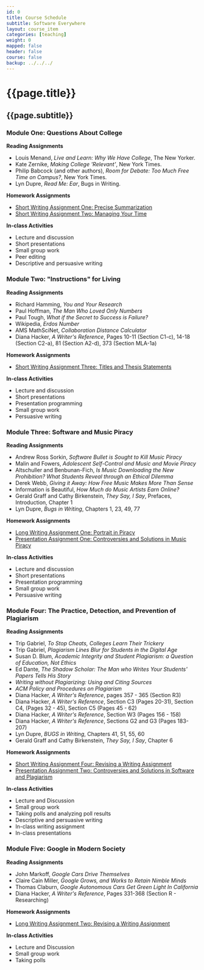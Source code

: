 ```yaml
---
id: 0
title: Course Schedule
subtitle: Software Everywhere
layout: course_item
categories: [teaching]
weight: 0
mapped: false
header: false
course: false
backup: ../../../
---
```


# {{page.title}}

## {{page.subtitle}}

### Module One: Questions About College

**Reading Assignments**

- Louis Menand, <em>Live and Learn: Why We Have College</em>, The New Yorker.
- Kate Zernike, <em>Making College 'Relevant'</em>, New York Times.
- Philip Babcock (and other authors), <em>Room for Debate: Too Much Free Time on Campus?</em>, New York Times.
- Lyn Dupre, <em>Read Me: Ear</em>, Bugs in Writing.

**Homework Assignments**

- [Short Writing Assignment One: Precise Summarization]({{site.baseurl}}teaching/fs101F2013/provide/homework/hw1/fs101F2013-homework1.pdf)
- [Short Writing Assignment Two: Managing Your Time]({{site.baseurl}}teaching/fs101F2013/provide/homework/hw2/fs101F2013-homework2.pdf)

**In-class Activities**

- Lecture and discussion
- Short presentations
- Small group work
- Peer editing
- Descriptive and persuasive writing

### Module Two: "Instructions" for Living

**Reading Assignments**

- Richard Hamming, <em>You and Your Research</em>
- Paul Hoffman, <em>The Man Who Loved Only Numbers</em>
- Paul Tough, <em>What if the Secret to Success is Failure?</em>
- Wikipedia, *Erdos Number*
- AMS MathSciNet, *Collaboration Distance Calculator*
- Diana Hacker, <em>A Writer's Reference</em>, Pages 10-11 (Section C1-c), 14-18 (Section C2-a), 81 (Section A2-d), 373 (Section MLA-1a)

**Homework Assignments**

- [Short Writing Assignment Three: Titles and Thesis Statements]({{site.baseurl}}teaching/fs101F2013/provide/homework/hw3/fs101F2013-homework3.pdf)

**In-class Activities**

- Lecture and discussion
- Short presentations
- Presentation programming
- Small group work
- Persuasive writing

### Module Three: Software and Music Piracy

**Reading Assignments**

- Andrew Ross Sorkin, <em>Software Bullet is Sought to Kill Music Piracy</em>
- Malin and Fowers, <em>Adolescent Self-Control and Music and Movie Piracy</em>
- Altschuller and Benbunan-Fich, <em>Is Music Downloading the New Prohibition? What Students Reveal through an Ethical Dilemma</em>
- Derek Webb, *Giving it Away: How Free Music Makes More Than Sense*
- Information is Beautiful, *How Much do Music Artists Earn Online?*
- Gerald Graff and Cathy Birkenstein, <em>They Say, I Say</em>, Prefaces, Introduction, Chapter 1
-  Lyn Dupre, <em>Bugs in Writing</em>, Chapters 1, 23, 49, 77

**Homework Assignments**

- [Long Writing Assignment One: Portrait in Piracy]({{site.baseurl}}teaching/fs101F2013/provide/homework/hw4/fs101F2013-homework4.pdf)
- [Presentation Assignment One: Controversies and Solutions in Music Piracy]({{site.baseurl}}teaching/fs101F2013/provide/homework/hw5/fs101F2013-homework5.pdf)

**In-class Activities**

- Lecture and discussion
- Short presentations
- Presentation programming
- Small group work
- Persuasive writing

### Module Four: The Practice, Detection, and Prevention of Plagiarism

**Reading Assignments**

- Trip Gabriel, <em>To Stop Cheats, Colleges Learn Their Trickery</em>
- Trip Gabriel, <em>Plagiarism Lines Blur for Students in the Digital Age</em>
- Susan D. Blum, <em>Academic Integrity and Student Plagiarism: a Question of Education, Not Ethics</em>
- Ed Dante, <em>The Shadow Scholar: The Man who Writes Your Students' Papers Tells His Story</em>
- <em>Writing without Plagiarizing: Using and Citing Sources</em>
- <em>ACM Policy and Procedures on Plagiarism</em>
- Diana Hacker, <em>A Writer's Reference</em>, pages 357 - 365 (Section R3)
- Diana Hacker, <em>A Writer's Reference</em>, Section C3 (Pages 20-31), Section C4, (Pages 32 - 45), Section C5 (Pages 45 - 62)
- Diana Hacker, <em>A Writer's Reference</em>, Section W3 (Pages 156 - 158)
- Diana Hacker, <em>A Writer's Reference</em>, Sections G2 and G3 (Pages 183-207)
- Lyn Dupre, <em>BUGS in Writing</em>, Chapters 41, 51, 55, 60
- Gerald Graff and Cathy Birkenstein, <em>They Say, I Say</em>, Chapter 6

**Homework Assignments**

- [Short Writing Assignment Four: Revising a Writing Assignment]({{site.baseurl}}teaching/fs101F2013/provide/homework/hw6/fs101F2013-homework6.pdf)
- [Presentation Assignment Two: Controversies and Solutions in Software and Plagiarism]({{site.baseurl}}teaching/fs101F2013/provide/homework/hw7/fs101F2013-homework7.pdf)

**In-class Activities**

- Lecture and Discussion
- Small group work
- Taking polls and analyzing poll results
- Descriptive and persuasive writing
- In-class writing assignment
- In-class presentations

### Module Five: Google in Modern Society

**Reading Assignments**

- John Markoff, <em>Google Cars Drive Themselves</em>
- Claire Cain Miller, <em>Google Grows, and Works to Retain Nimble Minds</em>
- Thomas Claburn, <em>Google Autonomous Cars Get Green Light In California</em>
- Diana Hacker, <em>A Writer's Reference</em>, Pages 331-368 (Section R - Researching)

**Homework Assignments**

- [Long Writing Assignment Two: Revising a Writing Assignment]({{site.baseurl}}teaching/fs101F2013/provide/homework/hw8/fs101F2013-homework8.pdf)

**In-class Activities**

- Lecture and Discussion
- Small group work
- Taking polls



